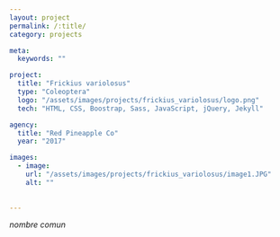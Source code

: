 ```yaml
---
layout: project
permalink: /:title/
category: projects

meta:
  keywords: ""

project:
  title: "Frickius variolosus"
  type: "Coleoptera"
  logo: "/assets/images/projects/frickius_variolosus/logo.png"
  tech: "HTML, CSS, Boostrap, Sass, JavaScript, jQuery, Jekyll"

agency:
  title: "Red Pineapple Co"
  year: "2017"

images:
  - image:
    url: "/assets/images/projects/frickius_variolosus/image1.JPG"
    alt: ""
  
  
---
```

<p><i>nombre comun </i></p>
